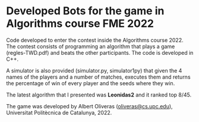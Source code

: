 # Developed Bots for the game in Algorithms course FME 2022

Code developed to enter the contest inside the Algorithms course 2022.
The contest consists of programming an algorithm that plays a game (regles-TWD.pdf) and beats the other participants. The code is developed in C++.

A simulator is also provided (simulator.py, simulator1py) that given the 4 names of the players and a number of matches, executes them and returns the percentage of win of every player and the seeds where they win.

The latest algorithm that I presented was __Leonidas2__ and it ranked top 8/45.

The game was developed by Albert Oliveras (oliveras@cs.upc.edu), Universitat Politècnica de Catalunya, 2022.
